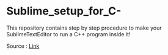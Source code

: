# Sublime_setup_for_C-

This repository contains step by step procedure to make your SublimeTextEditor to run a C++ program inside it!

Source : [Link](http://qr.ae/TUIxw3)
